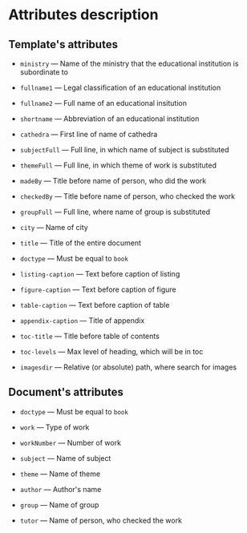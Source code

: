 # Attributes description

## Template's attributes

- `ministry` &mdash; Name of the ministry that the educational institution is subordinate to

- `fullname1` &mdash; Legal classification of an educational institution

- `fullname2` &mdash; Full name of an educational insitution

- `shortname` &mdash; Abbreviation of an educational institution

- `cathedra` &mdash; First line of name of cathedra

- `subjectFull` &mdash; Full line, in which name of subject is substituted

- `themeFull` &mdash; Full line, in which theme of work is substituted

- `madeBy` &mdash; Title before name of person, who did the work

- `checkedBy` &mdash; Title before name of person, who checked the work

- `groupFull` &mdash; Full line, where name of group is substituted

- `city` &mdash; Name of city

- `title` &mdash; Title of the entire document

- `doctype` &mdash; Must be equal to `book`

- `listing-caption` &mdash; Text before caption of listing


- `figure-caption` &mdash; Text before caption of figure


- `table-caption` &mdash; Text before caption of table


- `appendix-caption` &mdash; Title of appendix


- `toc-title` &mdash; Title before table of contents

- `toc-levels` &mdash; Max level of heading, which will be in toc

- `imagesdir` &mdash; Relative (or absolute) path, where search for images

## Document's attributes

- `doctype` &mdash; Must be equal to `book`

- `work` &mdash; Type of work
- `workNumber` &mdash; Number of work
- `subject` &mdash; Name of subject
- `theme` &mdash; Name of theme
- `author` &mdash; Author's name
- `group` &mdash; Name of group
- `tutor` &mdash; Name of person, who checked the work